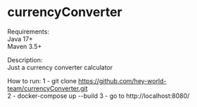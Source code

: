 # currencyConverter  
Requirements:  
Java            17+  
Maven           3.5+  

Description:   
Just a currency converter calculator  
    
How to run:
1 - git clone https://github.com/hey-world-team/currencyConverter.git  
2 - docker-compose up --build
3 - go to http://localhost:8080/  